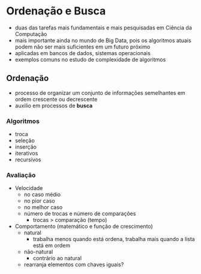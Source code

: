 # Ordenação e Busca

- duas das tarefas mais fundamentais e mais pesquisadas em Ciência da Computação 
- mais importante ainda no mundo de Big Data, pois os algoritmos atuais podem não ser mais suficientes em um futuro próximo
- aplicadas em bancos de dados, sistemas operacionais
- exemplos comuns no estudo de complexidade de algoritmos
## Ordenação
- processo de organizar um conjunto de informações semelhantes em ordem crescente ou decrescente
- auxilio em processos de <b>busca</b>
### Algoritmos
- troca
- seleção
- inserção
- iterativos
- recursivos

### Avaliação
- Velocidade
    - no caso médio
    - no pior caso
    - no melhor caso
    - número de trocas e número de comparações
        - trocas > comparação (tempo)
- Comportamento (matemático e função de crescimento)
    - natural
        - trabalha menos quando está ordena, trabalha mais quando a lista está em ordem
    - não-natural
        - contrário ao natural
    - rearranja elementos com chaves iguais?